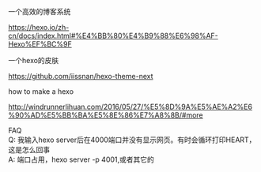 一个高效的博客系统

https://hexo.io/zh-cn/docs/index.html#%E4%BB%80%E4%B9%88%E6%98%AF-Hexo%EF%BC%9F

一个hexo的皮肤

https://github.com/iissnan/hexo-theme-next

how to make a hexo

http://windrunnerlihuan.com/2016/05/27/%E5%8D%9A%E5%AE%A2%E6%90%AD%E5%BB%BA%E5%8E%86%E7%A8%8B/#more


FAQ   
Q: 我输入hexo server后在4000端口并没有显示网页。有时会循环打印HEART，这是怎么回事   
A: 端口占用，hexo server -p 4001,或者其它的
